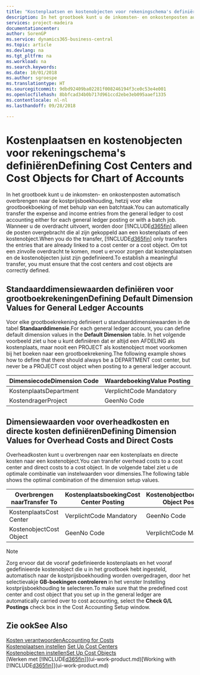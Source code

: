 ```yaml
---
title: "Kostenplaatsen en kostenobjecten voor rekeningschema's definiëren | Microsoft Docs"
description: In het grootboek kunt u de inkomsten- en onkostenposten automatisch overbrengen naar de kostprijsboekhouding, hetzij voor elke grootboekboeking of met behulp van een batchtaak. Wanneer u de overdracht uitvoert, worden alleen de posten overgebracht die al zijn gekoppeld aan een kostenplaats of een kostenobject. Om tot een zinvolle overdracht te komen, moet u ervoor zorgen dat kostenplaatsen en de kostenobjecten juist zijn gedefinieerd.
services: project-madeira
documentationcenter: 
author: SorenGP
ms.service: dynamics365-business-central
ms.topic: article
ms.devlang: na
ms.tgt_pltfrm: na
ms.workload: na
ms.search.keywords: 
ms.date: 10/01/2018
ms.author: sgroespe
ms.translationtype: HT
ms.sourcegitcommit: 9dbd92409ba02281f008246194f3ce0c53e4e001
ms.openlocfilehash: 8bbfcad34b0b717d961ccd2ebe3eb095aaef1335
ms.contentlocale: nl-nl
ms.lasthandoff: 09/28/2018

---
```

# <a name="defining-cost-centers-and-cost-objects-for-chart-of-accounts"></a><span data-ttu-id="811fe-105">Kostenplaatsen en kostenobjecten voor rekeningschema's definiëren</span><span class="sxs-lookup"><span data-stu-id="811fe-105">Defining Cost Centers and Cost Objects for Chart of Accounts</span></span>
<span data-ttu-id="811fe-106">In het grootboek kunt u de inkomsten- en onkostenposten automatisch overbrengen naar de kostprijsboekhouding, hetzij voor elke grootboekboeking of met behulp van een batchtaak.</span><span class="sxs-lookup"><span data-stu-id="811fe-106">You can automatically transfer the expense and income entries from the general ledger to cost accounting either for each general ledger posting or with a batch job.</span></span> <span data-ttu-id="811fe-107">Wanneer u de overdracht uitvoert, worden door [!INCLUDE[d365fin](includes/d365fin_md.md)] alleen de posten overgebracht die al zijn gekoppeld aan een kostenplaats of een kostenobject.</span><span class="sxs-lookup"><span data-stu-id="811fe-107">When you do the transfer, [!INCLUDE[d365fin](includes/d365fin_md.md)] only transfers the entries that are already linked to a cost center or a cost object.</span></span> <span data-ttu-id="811fe-108">Om tot een zinvolle overdracht te komen, moet u ervoor zorgen dat kostenplaatsen en de kostenobjecten juist zijn gedefinieerd.</span><span class="sxs-lookup"><span data-stu-id="811fe-108">To establish a meaningful transfer, you must ensure that the cost centers and cost objects are correctly defined.</span></span>  

## <a name="defining-default-dimension-values-for-general-ledger-accounts"></a><span data-ttu-id="811fe-109">Standaarddimensiewaarden definiëren voor grootboekrekeningen</span><span class="sxs-lookup"><span data-stu-id="811fe-109">Defining Default Dimension Values for General Ledger Accounts</span></span>  
<span data-ttu-id="811fe-110">Voor elke grootboekrekening definieert u standaarddimensiewaarden in de tabel **Standaarddimensie**.</span><span class="sxs-lookup"><span data-stu-id="811fe-110">For each general ledger account, you can define default dimension values in the **Default Dimension** table.</span></span> <span data-ttu-id="811fe-111">In het volgende voorbeeld ziet u hoe u kunt definiëren dat er altijd een AFDELING als kostenplaats, maar nooit een PROJECT als kostenobject moet voorkomen bij het boeken naar een grootboekrekening.</span><span class="sxs-lookup"><span data-stu-id="811fe-111">The following example shows how to define that there should always be a DEPARTMENT cost center, but never be a PROJECT cost object when posting to a general ledger account.</span></span>  

|<span data-ttu-id="811fe-112">**Dimensiecode**</span><span class="sxs-lookup"><span data-stu-id="811fe-112">**Dimension Code**</span></span>|<span data-ttu-id="811fe-113">**Waardeboeking**</span><span class="sxs-lookup"><span data-stu-id="811fe-113">**Value Posting**</span></span>|  
|------------------------------------------|-----------------------------------------|  
|<span data-ttu-id="811fe-114">Kostenplaats</span><span class="sxs-lookup"><span data-stu-id="811fe-114">Department</span></span>|<span data-ttu-id="811fe-115">Verplicht</span><span class="sxs-lookup"><span data-stu-id="811fe-115">Code Mandatory</span></span>|  
|<span data-ttu-id="811fe-116">Kostendrager</span><span class="sxs-lookup"><span data-stu-id="811fe-116">Project</span></span>|<span data-ttu-id="811fe-117">Geen</span><span class="sxs-lookup"><span data-stu-id="811fe-117">No Code</span></span>|  

## <a name="defining-dimension-values-for-overhead-costs-and-direct-costs"></a><span data-ttu-id="811fe-118">Dimensiewaarden voor overheadkosten en directe kosten definiëren</span><span class="sxs-lookup"><span data-stu-id="811fe-118">Defining Dimension Values for Overhead Costs and Direct Costs</span></span>  
 <span data-ttu-id="811fe-119">Overheadkosten kunt u overbrengen naar een kostenplaats en directe kosten naar een kostenobject.</span><span class="sxs-lookup"><span data-stu-id="811fe-119">You can transfer overhead costs to a cost center and direct costs to a cost object.</span></span> <span data-ttu-id="811fe-120">In de volgende tabel ziet u de optimale combinatie van instelwaarden voor dimensies.</span><span class="sxs-lookup"><span data-stu-id="811fe-120">The following table shows the optimal combination of the dimension setup values.</span></span>  

|<span data-ttu-id="811fe-121">Overbrengen naar</span><span class="sxs-lookup"><span data-stu-id="811fe-121">Transfer To</span></span>|<span data-ttu-id="811fe-122">Kostenplaatsboeking</span><span class="sxs-lookup"><span data-stu-id="811fe-122">Cost Center Posting</span></span>|<span data-ttu-id="811fe-123">Kostenobjectboeking</span><span class="sxs-lookup"><span data-stu-id="811fe-123">Cost Object Posting</span></span>|  
|-----------------|-------------------------|-------------------------|  
|<span data-ttu-id="811fe-124">Kostenplaats</span><span class="sxs-lookup"><span data-stu-id="811fe-124">Cost Center</span></span>|<span data-ttu-id="811fe-125">Verplicht</span><span class="sxs-lookup"><span data-stu-id="811fe-125">Code Mandatory</span></span>|<span data-ttu-id="811fe-126">Geen</span><span class="sxs-lookup"><span data-stu-id="811fe-126">No Code</span></span>|  
|<span data-ttu-id="811fe-127">Kostenobject</span><span class="sxs-lookup"><span data-stu-id="811fe-127">Cost Object</span></span>|<span data-ttu-id="811fe-128">Geen</span><span class="sxs-lookup"><span data-stu-id="811fe-128">No Code</span></span>|<span data-ttu-id="811fe-129">Verplicht</span><span class="sxs-lookup"><span data-stu-id="811fe-129">Code Mandatory</span></span>|  

> [!NOTE]  
>  <span data-ttu-id="811fe-130">Zorg ervoor dat de vooraf gedefinieerde kostenplaats en het vooraf gedefinieerde kostenobject die u in het grootboek hebt ingesteld, automatisch naar de kostprijsboekhouding worden overgedragen, door het selectievakje **GB-boekingen controleren** in het venster Instelling kostprijsboekhouding te selecteren.</span><span class="sxs-lookup"><span data-stu-id="811fe-130">To make sure that the predefined cost center and cost object that you set up in the general ledger are automatically carried over to cost accounting, select the **Check G/L Postings** check box in the Cost Accounting Setup window.</span></span>  

## <a name="see-also"></a><span data-ttu-id="811fe-131">Zie ook</span><span class="sxs-lookup"><span data-stu-id="811fe-131">See Also</span></span>  
[<span data-ttu-id="811fe-132">Kosten verantwoorden</span><span class="sxs-lookup"><span data-stu-id="811fe-132">Accounting for Costs</span></span>](finance-manage-cost-accounting.md)  
<span data-ttu-id="811fe-133">[Kostenplaatsen instellen](finance-how-to-set-up-cost-centers.md) </span><span class="sxs-lookup"><span data-stu-id="811fe-133">[Set Up Cost Centers](finance-how-to-set-up-cost-centers.md) </span></span>  
[<span data-ttu-id="811fe-134">Kostenobjecten instellen</span><span class="sxs-lookup"><span data-stu-id="811fe-134">Set Up Cost Objects</span></span>](finance-how-to-set-up-cost-objects.md)  
<span data-ttu-id="811fe-135">[Werken met [!INCLUDE[d365fin](includes/d365fin_md.md)]](ui-work-product.md)</span><span class="sxs-lookup"><span data-stu-id="811fe-135">[Working with [!INCLUDE[d365fin](includes/d365fin_md.md)]](ui-work-product.md)</span></span>

